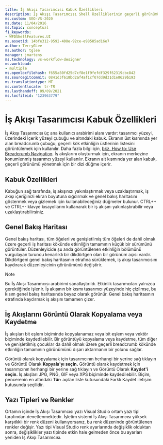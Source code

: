 ```yaml
---
title: İş Akışı Tasarımcısı Kabuk Özellikleri
description: İş Akışı Tasarımcısı Shell özelliklerinin geçerli görünümü yönetmek için çeşitli düğmeler içerdiğini öğrenin.
ms.custom: SEO-VS-2020
ms.date: 11/04/2016
ms.topic: conceptual
f1_keywords:
- WFDShellFeatures.UI
ms.assetid: 14bfe312-9592-408e-92ce-e98585ad16e7
author: TerryGLee
ms.author: tglee
manager: jmartens
ms.technology: vs-workflow-designer
ms.workload:
- multiple
ms.openlocfilehash: f655a80fd25d7cf8e1f9fefdf329f62319cbc842
ms.sourcegitcommit: 0841d3f610bd2af4af1cf07dd9d31d1e0629b193
ms.translationtype: MT
ms.contentlocale: tr-TR
ms.lasthandoff: 09/09/2021
ms.locfileid: "123963779"
---
```

# <a name="workflow-designer-shell-features"></a>İş Akışı Tasarımcısı Kabuk Özellikleri

İş Akışı Tasarımcısı üç ana kullanıcı arabirimi alanı vardır: tasarımcı yüzeyi, üzerindeki İçerik yüzeyi çubuğu ve altındaki kabuk. Ekranın üst kısmında yer alan breadcrumb çubuğu, geçerli kök etkinliğin üstlerinin listesini görüntülemek için kullanılır. Daha fazla bilgi için, [bkz. How to: Use Breadcrumb Navigation](../workflow-designer/how-to-use-breadcrumb-navigation.md). İş akışlarını oluşturmak için, ekranın merkezine konumlenmiş tasarımcı yüzeyi kullanılır. Ekranın alt kısmında yer alan kabuk, geçerli görünümü yönetmek için bir dizi düğme içerir.

## <a name="shell-features"></a>Kabuk Özellikleri
 Kabuğun sağ tarafında, iş akışınızı yakınlaştırmak veya uzaklaştırmak, iş akışı içeriğinizi ekran boyutuna sığdırmak ve genel bakış haritasını göstermek veya gizlemek için kullanabileceğiniz düğmeler bulunur. CTRL++ ve CTRL+- klavye kısayollarını kullanarak bir iş akışını yakınlaştırabilir veya uzaklaştırabilirsiniz.

## <a name="overview-map"></a>Genel Bakış Haritası
 Genel bakış haritası, tüm öğeleri ve genişletilmiş tüm öğeleri de dahil olmak üzere geçerli iş haritası kökünde etkinliğin tamamının küçük bir sürümünü görüntüler. Düzenleyicide şu anda görüntülenen etkinliğin bölümünü vurgulayan turuncu kenarlıklı bir dikdörtgen olan bir görünüm açısı vardır. Dikdörtgeni genel bakış haritasının etrafına sürüklemek, iş akışı tasarımcısını kaydırarak düzenleyicinin görünümünü değiştirir.

> [!NOTE]
> Bu İş Akışı Tasarımcısı arabirimi sanallaştırıldı. Etkinlik tasarımcıları yalnızca gerektiğinde işlenir. İş akışının bir kısmı tasarımcı yüzeyinde hiç çizilmse, bu kısım genel bakış haritasında beyaz olarak görünür. Genel bakış haritasının etrafında kaydırmak iş akışını tamamen çizer.

## <a name="copying-or-saving-workflows-as-images"></a>İş Akışlarını Görüntü Olarak Kopyalama veya Kaydetme
 İş akışları bit eşlem biçiminde kopyalanamaz veya bit eşlem veya vektör biçiminde kaydedilebilir. Bir görüntüyü kopyalama veya kaydetme, tüm diğer ve genişletilmiş çocuklar da dahil olmak üzere geçerli breadcrumb kökünde etkinliğin tamamının görünümünü dışarı aktarmanın bir yolunu sağlar.

 Görüntü olarak kopyalamak için tasarımcının herhangi bir yerine sağ tıklayın ve Görüntü Olarak **Kopyala'yı seçin.** Görüntü olarak kaydetmek için tasarımcının herhangi bir yerine sağ tıklayın ve Görüntü Olarak **Kaydet'i seçin.** İş akışları JPG, PNG, GIF veya XPS biçiminde kaydedilebilir. Biçim, pencerenin en altındaki **Tür:**  açılan liste kutusundaki Farklı Kaydet iletişim kutusunda seçilidir.

## <a name="fonts-and-colors"></a>Yazı Tipleri ve Renkler

Ortamın içinde İş Akışı Tasarımcısı yazı Visual Studio ortam yazı tipi tarafından denetlenmektedir. İşletim sistemi İş Akışı Tasarımcısı yüksek karşıtlıklı bir renk düzeni kullanıyorsanız, bu renk düzeninde görüntülenen renkler değişir. Yazı tipi Visual Studio renk ayarlarında değişiklik olduktan sonra, değişiklikler yazı tipinde etkin hale gelmeden önce bu ayarları yeniden İş Akışı Tasarımcısı.